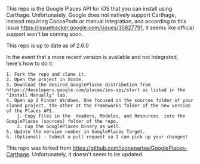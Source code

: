 This repo is the Google Places API for iOS that you can install using Carthage.  Unfortunately, Google does not natively support Carthage, instead requiring CocoaPods or manual integration, and according to this issue https://issuetracker.google.com/issues/35827791, it seems like official support won't be coming soon.

This repo is up to date as of 2.6.0

In the event that a more recent version is available and not integrated, here's how to do it:

    1. Fork the repo and clone it.
    2. Open the project in Xcode.
    3. Download the desired GooglePlaces distribution from https://developers.google.com/places/ios-api/start as listed in the "Install Manually" tab.
    4. Open up 2 Finder Windows. One focused on the sources folder of your cloned project, the other at the Frameworks folder of the new version of the Places API.
        1. Copy files in the  Headers, Modules, and Resources  into the GooglePlaces (sources) folder of the repo.
        2. Cop the GooglePlaces binary as well.
    5. Update the version number in GooglePlaces Target.
    6. (Optional) - Submit a pull request so I can pick up your changes!

This repo was forked from https://github.com/leoneparise/GooglePlaces-Carthage. Unfortunately, it doesn't seem to be updated.



